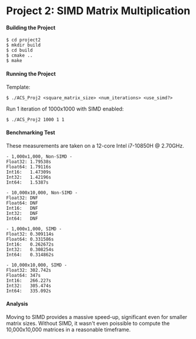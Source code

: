 # Project 2: SIMD Matrix Multiplication

#### Building the Project
```
$ cd project2
$ mkdir build
$ cd build
$ cmake ..
$ make
```

#### Running the Project

Template:
```
$ ./ACS_Proj2 <square_matrix_size> <num_iterations> <use_simd?>
```

Run 1 iteration of 1000x1000 with SIMD enabled:
```
$ ./ACS_Proj2 1000 1 1
```

#### Benchmarking Test

These measurements are taken on a 12-core Intel i7-10850H @ 2.70GHz.

```
- 1,000x1,000, Non-SIMD -
Float32: 1.79538s
Float64: 1.79116s
Int16:   1.47309s
Int32:   1.42196s
Int64:   1.5387s

- 10,000x10,000, Non-SIMD -
Float32: DNF
Float64: DNF
Int16:   DNF
Int32:   DNF
Int64:   DNF

- 1,000x1,000, SIMD -
Float32: 0.309114s
Float64: 0.331586s
Int16:   0.262672s
Int32:   0.308254s
Int64:   0.314862s

- 10,000x10,000, SIMD -
Float32: 302.742s
Float64: 347s
Int16:   266.227s
Int32:   305.474s
Int64:   335.092s
```

#### Analysis

Moving to SIMD provides a massive speed-up, significant even for smaller matrix sizes. Without SIMD, it wasn't even poissible to compute the 10,000x10,000 matrices in a reasonable timeframe.
